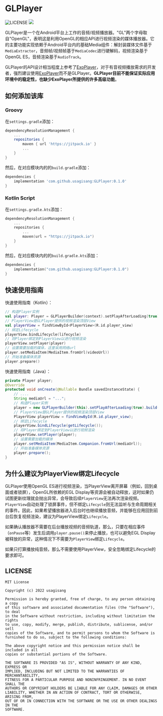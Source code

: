 # GLPlayer

![LICENSE](https://img.shields.io/badge/license-MIT-blue)
[![](https://jitpack.io/v/usagisang/GLPlayer.svg)](https://jitpack.io/#usagisang/GLPlayer)

GLPlayer是一个在Android平台上工作的音频/视频播放器。"GL"两个字母取自"OpenGL"，表明这是利用OpenGL的相应API进行视频渲染的媒体播放器。它的主要功能实现依赖于Android平台内的基础Media组件：解封装媒体文件基于`MediaExtractor`，音频帧/视频帧基于`MediaCodec`进行硬解码，视频渲染基于OpenGL ES，音频渲染基于`AudioTrack`。

GLPlayer的API设计相当程度上参考了[ExoPlayer](https://github.com/google/ExoPlayer)，对于有音视频播放需求的开发者，强烈建议使用[ExoPlayer](https://github.com/google/ExoPlayer)而不是GLPlayer。**GLPlayer目前不能保证实际应用环境中的稳定性，也缺少ExoPlayer所提供的许多高级功能**。

## 如何添加该库

### Groovy

在`settings.gradle`添加：

```groovy
dependencyResolutionManagement {
    ...
    repositories {
        maven { url 'https://jitpack.io' }
        ...
    }
}
```

然后，在对应模块内的的`build.gradle`添加：

```groovy
dependencies {
    implementation 'com.github.usagisang:GLPlayer:0.1.0'
}
```

### Kotlin Script

在`settings.gradle.kts`添加：

```kotlin
dependencyResolutionManagement {
    ...
    repositories {
        ...
        maven(url = "https://jitpack.io")
    }
}
```

然后，在对应模块内的的`build.gradle.kts`添加：

```kotlin
dependencies {
    implementation("com.github.usagisang:GLPlayer:0.1.0")
}
```

## 快速使用指南

快速使用指南（Kotlin）：

```kotlin
// 构造Player实例
val player: Player = GLPlayerBuilder(context).setPlayAfterLoading(true).build()
// PlayerView是GLPlayer提供的视频渲染顶层View
val playerView = findViewById<PlayerView>(R.id.player_view)
// 绑定Lifecycle
playerView.bindLifecycle(lifecycle)
// 将Player绑定到PlayerView以进行视频渲染
playerView.setPlayer(player)
// 设置需要加载的媒体，这里采用网络url
player.setMediaItem(MediaItem.fromUrl(videoUrl))
// 开始准备媒体资源
player.prepare()
```

快速使用指南（Java）：

```java
private Player player;
@Override
protected void onCreate(@Nullable Bundle savedInstanceState) {
    // ....
    String mediaUrl = "...";
    // 构造Player实例
    player = new GLPlayerBuilder(this).setPlayAfterLoading(true).build();
    // PlayerView是GLPlayer提供的视频渲染顶层View
    PlayerView playerView = findViewById(R.id.player_view);
    // 绑定Lifecycle
    playerView.bindLifecycle(getLifecycle());
    // 将Player绑定到PlayerView以进行视频渲染
    playerView.setPlayer(player);
    // 设置需要加载的媒体
    player.setMediaItem(MediaItem.Companion.fromUrl(mediaUrl));
    // 开始准备媒体资源
    player.prepare();
}
```

## 为什么建议为PlayerView绑定Lifecycle

GLPlayer使用OpenGL ES进行视频渲染，当PlayerView离开屏幕（例如，回到桌面或者锁屏），OpenGL所依赖的EGL Display等资源会被自动释放，这时如果仍试图更新纹理就会抛出异常，会导致后续`PlayerView`无法再次渲染视频。`PlayerView`自动处理了锁屏事件，但不绑定`Lifecycle`则无法监听与生命周期相关的事件。因此，如果希望播放器进入后台时也继续播放音频，并能够在应用回到前台后恢复视频渲染，建议为PlayerView绑定`Lifecycle`。

如果确认播放器不需要在后台播放视频的音频轨道，那么，只要在相应事件（`onPause`等）发生后调用`player.pause()`来停止播放，也可以避免EGL Display被释放的异常，这种情况下不需要为`PlayerView`绑定`Lifecycle`。

如果只打算播放纯音频，那么不需要使用PlayerView，安全忽略绑定Lifecycle的要求即可。

## LICENSE

```
MIT License

Copyright (c) 2022 usagisang

Permission is hereby granted, free of charge, to any person obtaining a copy
of this software and associated documentation files (the "Software"), to deal
in the Software without restriction, including without limitation the rights
to use, copy, modify, merge, publish, distribute, sublicense, and/or sell
copies of the Software, and to permit persons to whom the Software is
furnished to do so, subject to the following conditions:

The above copyright notice and this permission notice shall be included in all
copies or substantial portions of the Software.

THE SOFTWARE IS PROVIDED "AS IS", WITHOUT WARRANTY OF ANY KIND, EXPRESS OR
IMPLIED, INCLUDING BUT NOT LIMITED TO THE WARRANTIES OF MERCHANTABILITY,
FITNESS FOR A PARTICULAR PURPOSE AND NONINFRINGEMENT. IN NO EVENT SHALL THE
AUTHORS OR COPYRIGHT HOLDERS BE LIABLE FOR ANY CLAIM, DAMAGES OR OTHER
LIABILITY, WHETHER IN AN ACTION OF CONTRACT, TORT OR OTHERWISE, ARISING FROM,
OUT OF OR IN CONNECTION WITH THE SOFTWARE OR THE USE OR OTHER DEALINGS IN THE
SOFTWARE.
```